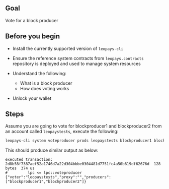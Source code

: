 ## Goal

Vote for a block producer

## Before you begin

* Install the currently supported version of `leopays-cli`

* Ensure the reference system contracts from `leopays.contracts` repository is deployed and used to manage system resources

* Understand the following:
  * What is a block producer
  * How does voting works

* Unlock your wallet

## Steps

Assume you are going to vote for blockproducer1 and blockproducer2 from an account called `leopaystests`, execute the following:

```sh
leopays-cli system voteproducer prods leopaystests blockproducer1 blockproducer2
```

This should produce similar output as below:

```console
executed transaction: 2d8b58f7387aef52a1746d7a22d304bbbe0304481d7751fc4a50b619df62676d  128 bytes  374 us
#         lpc <= lpc::voteproducer          {"voter":"leopaystests","proxy":"","producers":["blockproducer1","blockproducer2"]}
```
